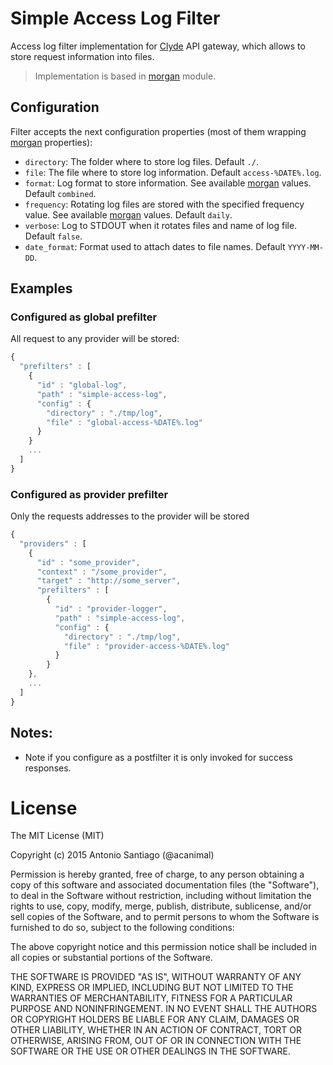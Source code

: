 # Simple Access Log Filter

Access log filter implementation for [Clyde](https://github.com/acanimal/clyde) API gateway, which allows to store request information into files.

> Implementation is based in [morgan](https://github.com/expressjs/morgan) module.

## Configuration

Filter accepts the next configuration properties (most of them wrapping [morgan](https://github.com/expressjs/morgan) properties):

* `directory`: The folder where to store log files. Default `./`.
* `file`: The file where to store log information. Default `access-%DATE%.log`.
* `format`: Log format to store information. See available [morgan](https://github.com/expressjs/morgan) values. Default `combined`.
* `frequency`: Rotating log files are stored with the specified frequency value. See available [morgan](https://github.com/expressjs/morgan) values. Default `daily`.
* `verbose`: Log to STDOUT when it rotates files and name of log file. Default `false`.
* `date_format`: Format used to attach dates to file names. Default `YYYY-MM-DD`.


## Examples

### Configured as global prefilter

All request to any provider will be stored:

```javascript
{
  "prefilters" : [
    {
      "id" : "global-log",
      "path" : "simple-access-log",
      "config" : {
        "directory" : "./tmp/log",
        "file" : "global-access-%DATE%.log"
      }
    }
    ...
  ]
}
```

### Configured as provider prefilter

Only the requests addresses to the provider will be stored

```javascript
{
  "providers" : [
    {
      "id" : "some_provider",
      "context" : "/some_provider",
      "target" : "http://some_server",
      "prefilters" : [
        {
          "id" : "provider-logger",
          "path" : "simple-access-log",
          "config" : {
            "directory" : "./tmp/log",
            "file" : "provider-access-%DATE%.log"
          }
        }
    },
    ...
  ]
}
```


## Notes:

* Note if you configure as a postfilter it is only invoked for success responses.


# License

The MIT License (MIT)

Copyright (c) 2015 Antonio Santiago (@acanimal)

Permission is hereby granted, free of charge, to any person obtaining a copy
of this software and associated documentation files (the "Software"), to deal
in the Software without restriction, including without limitation the rights
to use, copy, modify, merge, publish, distribute, sublicense, and/or sell
copies of the Software, and to permit persons to whom the Software is
furnished to do so, subject to the following conditions:

The above copyright notice and this permission notice shall be included in all
copies or substantial portions of the Software.

THE SOFTWARE IS PROVIDED "AS IS", WITHOUT WARRANTY OF ANY KIND, EXPRESS OR
IMPLIED, INCLUDING BUT NOT LIMITED TO THE WARRANTIES OF MERCHANTABILITY,
FITNESS FOR A PARTICULAR PURPOSE AND NONINFRINGEMENT. IN NO EVENT SHALL THE
AUTHORS OR COPYRIGHT HOLDERS BE LIABLE FOR ANY CLAIM, DAMAGES OR OTHER
LIABILITY, WHETHER IN AN ACTION OF CONTRACT, TORT OR OTHERWISE, ARISING FROM,
OUT OF OR IN CONNECTION WITH THE SOFTWARE OR THE USE OR OTHER DEALINGS IN THE
SOFTWARE.
